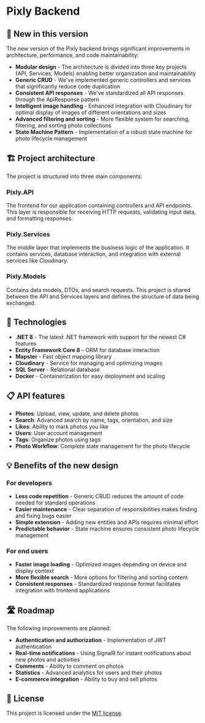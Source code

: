 # Pixly Backend

## 🚀 New in this version

The new version of the Pixly backend brings significant improvements in architecture, performance, and code maintainability:

- **Modular design** - The architecture is divided into three key projects (API, Services, Models) enabling better organization and maintainability
- **Generic CRUD** - We've implemented generic controllers and services that significantly reduce code duplication
- **Consistent API responses** - We've standardized all API responses through the ApiResponse<T> pattern
- **Intelligent image handling** - Enhanced integration with Cloudinary for optimal display of images of different orientations and sizes
- **Advanced filtering and sorting** - More flexible system for searching, filtering, and sorting photo collections
- **State Machine Pattern** - Implementation of a robust state machine for photo lifecycle management

## 🏗️ Project architecture

The project is structured into three main components:

### Pixly.API
The frontend for our application containing controllers and API endpoints. This layer is responsible for receiving HTTP requests, validating input data, and formatting responses.

### Pixly.Services
The middle layer that implements the business logic of the application. It contains services, database interaction, and integration with external services like Cloudinary.

### Pixly.Models
Contains data models, DTOs, and search requests. This project is shared between the API and Services layers and defines the structure of data being exchanged.

## 🔧 Technologies

- **.NET 8** - The latest .NET framework with support for the newest C# features
- **Entity Framework Core 8** - ORM for database interaction
- **Mapster** - Fast object mapping library
- **Cloudinary** - Service for managing and optimizing images
- **SQL Server** - Relational database
- **Docker** - Containerization for easy deployment and scaling


## 📋 API features

- **Photos**: Upload, view, update, and delete photos
- **Search**: Advanced search by name, tags, orientation, and size
- **Likes**: Ability to mark photos you like
- **Users**: User account management
- **Tags**: Organize photos using tags
- **Photo Workflow**: Complete state management for the photo lifecycle

## 💡 Benefits of the new design

### For developers
- **Less code repetition** - Generic CRUD reduces the amount of code needed for standard operations
- **Easier maintenance** - Clear separation of responsibilities makes finding and fixing bugs easier
- **Simple extension** - Adding new entities and APIs requires minimal effort
- **Predictable behavior** - State machine ensures consistent photo lifecycle management

### For end users
- **Faster image loading** - Optimized images depending on device and display context
- **More flexible search** - More options for filtering and sorting content
- **Consistent responses** - Standardized response format facilitates integration with frontend applications

## 🛣️ Roadmap

The following improvements are planned:

- **Authentication and authorization** - Implementation of JWT authentication
- **Real-time notifications** - Using SignalR for instant notifications about new photos and activities
- **Comments** - Ability to comment on photos
- **Statistics** - Advanced analytics for users and their photos
- **E-commerce integration** - Ability to buy and sell photos


## 📝 License

This project is licensed under the [MIT license](LICENSE).


